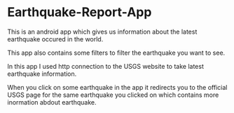 # Earthquake-Report-App

This is an android app which gives us information about the latest earthquake occured in the world.

This app also contains some filters to filter the earthquake you want to see.

In this app I used http connection to the USGS website to take latest earthquake information.

When you click on some earthquake in the app it redirects you to the official USGS page for the same earthquake you clicked on which contains more inormation abdout earthquake.
